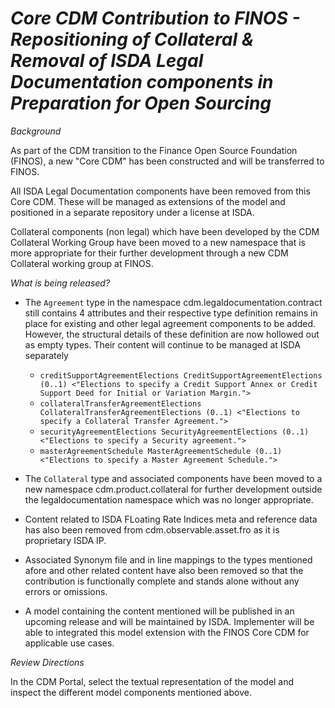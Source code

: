 # *Core CDM Contribution to FINOS - Repositioning of Collateral & Removal of ISDA Legal Documentation components in Preparation for Open Sourcing*

_Background_

As part of the CDM transition to the Finance Open Source Foundation (FINOS), a new "Core CDM" has been constructed and will be transferred to FINOS. 

All ISDA Legal Documentation components have been removed from this Core CDM. These will be managed as extensions of the model and positioned in a separate repository under a license at ISDA. 

Collateral components (non legal) which have been developed by the CDM Collateral Working Group have been moved to a new namespace that is more appropriate for their further development through a new CDM Collateral working group at FINOS.

_What is being released?_

- The `Agreement` type in the namespace cdm.legaldocumentation.contract still contains 4 attributes and their respective type definition remains in place for existing and other legal agreement components to be added. However, the structural details of these definition are now hollowed out as empty types. Their content will continue to be managed at ISDA separately
	-  `creditSupportAgreementElections CreditSupportAgreementElections (0..1) <"Elections to specify a Credit Support Annex or Credit Support Deed for Initial or Variation Margin.">`
	-  `collateralTransferAgreementElections CollateralTransferAgreementElections (0..1) <"Elections to specify a Collateral Transfer Agreement.">`
	-  `securityAgreementElections SecurityAgreementElections (0..1) <"Elections to specify a Security agreement.">`
	-  `masterAgreementSchedule MasterAgreementSchedule (0..1) <"Elections to specify a Master Agreement Schedule.">`

-  The  `Collateral` type and associated components have been moved to a new namespace cdm.product.collateral for further development outside the legaldocumentation namespace which was no longer appropriate.

-  Content related to ISDA FLoating Rate Indices meta and reference data has also been removed from cdm.observable.asset.fro as it is proprietary ISDA IP.

-  Associated Synonym file and in line mappings to the types mentioned afore and other related content have also been removed so that the contribution is functionally complete and stands alone without any errors or omissions.

-  A model containing the content mentioned will be published in an upcoming release and will be maintained by ISDA. Implementer will be able to integrated this model extension with the FINOS Core CDM for applicable use cases.

_Review Directions_

In the CDM Portal, select the textual representation of the model and inspect the different model components mentioned above.
